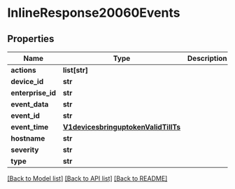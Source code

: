 # InlineResponse20060Events

## Properties
Name | Type | Description | Notes
------------ | ------------- | ------------- | -------------
**actions** | **list[str]** |  | [optional] 
**device_id** | **str** |  | [optional] 
**enterprise_id** | **str** |  | [optional] 
**event_data** | **str** |  | [optional] 
**event_id** | **str** |  | [optional] 
**event_time** | [**V1devicesbringuptokenValidTillTs**](V1devicesbringuptokenValidTillTs.md) |  | [optional] 
**hostname** | **str** |  | [optional] 
**severity** | **str** |  | [optional] 
**type** | **str** |  | [optional] 

[[Back to Model list]](../README.md#documentation-for-models) [[Back to API list]](../README.md#documentation-for-api-endpoints) [[Back to README]](../README.md)

